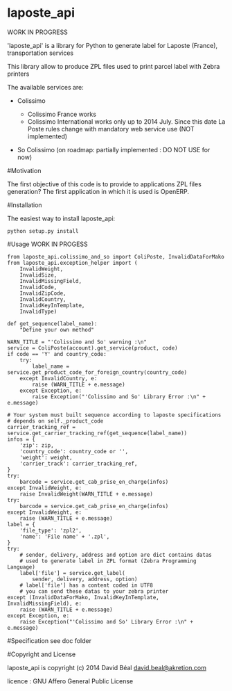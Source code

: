 laposte_api
===========

WORK IN PROGRESS

'laposte_api' is a library for Python to generate label for Laposte (France), transportation services

This library allow to produce ZPL files used to print parcel label with Zebra printers

The available services are:
- Colissimo

    * Colissimo France works
    * Colissimo International works only up to 2014 July. Since this date La Poste rules change with mandatory web service use (NOT implemented)
- So Colissimo (on roadmap: partially implemented : DO NOT USE for now)


#Motivation

The first objective of this code is to provide to applications
ZPL files generation?
The first application in which it is used is OpenERP.


#Installation

The easiest way to install laposte_api:

    python setup.py install

#Usage
    WORK IN PROGESS

    from laposte_api.colissimo_and_so import ColiPoste, InvalidDataForMako
    from laposte_api.exception_helper import (
        InvalidWeight,
        InvalidSize,
        InvalidMissingField,
        InvalidCode,
        InvalidZipCode,
        InvalidCountry,
        InvalidKeyInTemplate,
        InvalidType)

    def get_sequence(label_name):
        "Define your own method"

    WARN_TITLE = "'Colissimo and So' warning :\n"
    service = ColiPoste(account).get_service(product, code)
    if code == 'Y' and country_code:
        try:
            label_name = service.get_product_code_for_foreign_country(country_code)
        except InvalidCountry, e:
            raise (WARN_TITLE + e.message)
        except Exception, e:
            raise Exception("'Colissimo and So' Library Error :\n" + e.message)

    # Your system must built sequence according to laposte specifications
    # depends on self._product_code
    carrier_tracking_ref = service.get_carrier_tracking_ref(get_sequence(label_name))
    infos = {
        'zip': zip,
        'country_code': country_code or '',
        'weight': weight,
        'carrier_track': carrier_tracking_ref,
    }
    try:
        barcode = service.get_cab_prise_en_charge(infos)
    except InvalidWeight, e:
        raise InvalidWeight(WARN_TITLE + e.message)
    try:
        barcode = service.get_cab_prise_en_charge(infos)
    except InvalidWeight, e:
        raise (WARN_TITLE + e.message)
    label = {
        'file_type': 'zpl2',
        'name': 'File name' + '.zpl',
    }
    try:
        # sender, delivery, address and option are dict contains datas
        # used to generate label in ZPL format (Zebra Programming Language)
        label['file'] = service.get_label(
            sender, delivery, address, option)
        # label['file'] has a content coded in UTF8
        # you can send these datas to your zebra printer
    except (InvalidDataForMako, InvalidKeyInTemplate, InvalidMissingField), e:
        raise (WARN_TITLE + e.message)
    except Exception, e:
        raise Exception("'Colissimo and So' Library Error :\n" + e.message)


#Specification
see doc folder


#Copyright and License

laposte_api is copyright (c) 2014 David Béal <david.beal@akretion.com>

licence : GNU Affero General Public License
